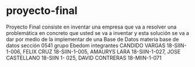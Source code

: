# proyecto-final
 Proyecto Final consiste en inventar una empresa que va a resolver una problemática en concreto que usted se va a inventar y esta solución se va a dar por medio de la implementar de una Base de Datos  materia base de datos sección 0541 grupo Ebedom integrantes CANDIDO VARGAS 18-SIIN-1-006, FELIX CRUZ 18-SIIN-1-005, AMAURYS LARA 18-SIIN-1-027, JOSE CASTELLANO 18-SIIN 1- 025, DAVID CONTRERAS 18-MIIN-1-071 
